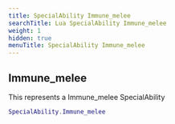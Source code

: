 ```yaml
---
title: SpecialAbility Immune_melee
searchTitle: Lua SpecialAbility Immune_melee
weight: 1
hidden: true
menuTitle: SpecialAbility Immune_melee
---
```

## Immune_melee

This represents a Immune_melee SpecialAbility
```lua
SpecialAbility.Immune_melee
```